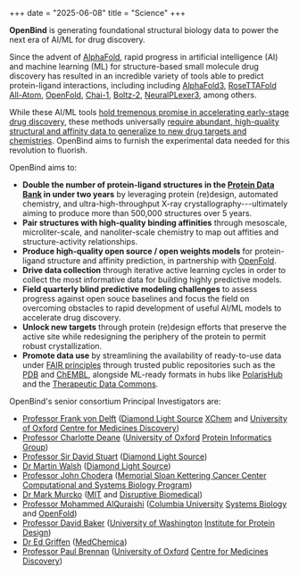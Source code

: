 +++
date = "2025-06-08"
title = "Science"
+++

**OpenBind** is generating foundational structural biology data to power the next era of AI/ML for drug discovery.

Since the advent of [AlphaFold](https://deepmind.google/science/alphafold/), rapid progress in artificial intelligence (AI) and machine learning (ML) for structure-based small molecule drug discovery has resulted in an incredible variety of tools able to predict protein-ligand interactions, including including [AlphaFold3](https://blog.google/technology/ai/google-deepmind-isomorphic-alphafold-3-ai-model/), [RoseTTAFold All-Atom](https://github.com/baker-laboratory/RoseTTAFold-All-Atom), [OpenFold](http://openfold.io), [Chai-1](https://www.chaidiscovery.com/blog/introducing-chai-1), [Boltz-2](https://boltz.bio/), [NeuralPLexer3](https://www.iambic.ai/post/np3-preview), among others.

While these AI/ML tools [hold tremenous promise in accelerating early-stage drug discovery](https://www.google.com/url?q=https://www.nature.com/articles/d41586-024-01383-z&sa=D&source=docs&ust=1749405936970166&usg=AOvVaw2MQGntU06d0t4I2a8Ra54k), these methods universally [require abundant, high-quality structural and affinity data to generalize to new drug targets and chemistries](https://doi.org/10.1101/2025.02.03.636309). OpenBind aims to furnish the experimental data needed for this revolution to fluorish.

OpenBind aims to:
* **Double the number of protein-ligand structures in the [Protein Data Bank](http://rcsb.org) in under two years** by leveraging protein (re)design, automated chemistry, and ultra-high-throughput X-ray crystallography---ultimately aiming to produce more than 500,000 structures over 5 years.
* **Pair structures with high-quality binding affinities** through mesoscale, microliter-scale, and nanoliter-scale chemistry to map out affities and structure-activity relationships.
* **Produce high-quality open source / open weights models** for protein-ligand structure and affinity prediction, in partnership with [OpenFold](http://openfold.io).
* **Drive data collection** through iterative active learning cycles in order to collect the most informative data for building highly predictive models.
* **Field quarterly blind predictive modeling challenges** to assess progress against open souce baselines and focus the field on overcoming obstacles to rapid development of useful AI/ML models to accelerate drug discovery.
* **Unlock new targets** through protein (re)design efforts that preserve the active site while redesigning the periphery of the protein to permit robust crystallization.
* **Promote data use** by streamlining the availability of ready-to-use data under [FAIR principles](https://www.go-fair.org/fair-principles/) through trusted public repositories such as the [PDB](http://rcsb.org) and [ChEMBL](https://www.ebi.ac.uk/chembl/), alongside ML-ready formats in hubs like [PolarisHub](https://polarishub.io/) and the [Therapeutic Data Commons](https://tdcommons.ai/).

OpenBind's senior consortium Principal Investigators are: 
* [Professor Frank von Delft]() ([Diamond Light Source](https://www.diamond.ac.uk/Home.html) [XChem](https://www.diamond.ac.uk/Instruments/Mx/Fragment-Screening.html) and [University of Oxford](https://www.ox.ac.uk/) [Centre for Medicines Discovery](https://www.cmd.ox.ac.uk/)) 
* [Professor Charlotte Deane](https://www.stats.ox.ac.uk/people/charlotte-deane) ([University of Oxford](https://www.ox.ac.uk/) [Protein Informatics Group](https://opig.stats.ox.ac.uk/)) 
* [Professor Sir David Stuart](https://www.ndm.ox.ac.uk/team/david-stuart) ([Diamond Light Source](https://www.diamond.ac.uk/Home.html))
* [Dr Martin Walsh](https://www.diamond.ac.uk/Instruments/Mx/Research/Walsh-group/Staff/Martin-Walsh.html) ([Diamond Light Source](https://www.diamond.ac.uk/Home.html))
* [Professor John Chodera](http://choderalab.org) ([Memorial Sloan Kettering Cancer Center](http://mskcc.org) [Computational and Systems Biology Program](https://www.mskcc.org/research/ski/programs/computational-biology)) 
* [Dr Mark Murcko](https://relaytx.com/our-team/mark-murcko/) ([MIT](https://www.mit.edu/) and [Disruptive Biomedical](https://disruptivebiomedical.wordpress.com/)) 
* [Professor Mohammed AlQuraishi](https://systemsbiology.columbia.edu/faculty/mohammed-alquraishi) ([Columbia University](https://www.columbia.edu/) [Systems Biology](https://systemsbiology.columbia.edu/) and [OpenFold](http://openfold.io))  
* [Professor David Baker](https://www.ipd.uw.edu/david-baker/) ([University of Washington](https://www.washington.edu/) [Institute for Protein Design](https://www.ipd.uw.edu/)) 
* [Dr Ed Griffen](https://www.medchemica.com/team/griffen-ed-j/) ([MedChemica](https://www.medchemica.com/)) 
* [Professor Paul Brennan](https://www.ndm.ox.ac.uk/team/paul-brennan) ([University of Oxford](https://www.ox.ac.uk/) [Centre for Medicines Discovery](https://www.cmd.ox.ac.uk/))


<!--
---

**OpenBind:** Powering AI for drug discovery through data.

The consortium goal is to transform small molecule drug discovery by making AI reliably predictive in computational compound design. Specifically, OpenBind aims to produce a fit-for-purpose open dataset of critical mass for effective machine learning (>10x existing data; >200k structure/affinity pairs) and, in tandem, will convene a network of ML practitioners to actively guide and validate the data generation.   

The OpenBind concept was developed within the XChem group at [Diamond Light Source](https://www.diamond.ac.uk/Home.html) and its collaborator network. 
It crystallized around [XChem](https://www.diamond.ac.uk/Instruments/Mx/Fragment-Screening.html)’s leading role in successive antiviral discovery efforts ([COVID Moonshot](https://dndi.org/research-development/portfolio/covid-moonshot/), [ASAP](http://asapdiscovery.org), [READDI-AC](http://readdi-ac.org/)) and in long-running methodology work accelerated by the antiviral and other grant-funded partnerships ([iNEXT-Discovery](https://inext-discovery.eu/), [Fragment-Screen](https://instruct-eric.org/news/fragment-screen-a-new-european-project-coordinated-by-instruct-eric/), [EUbOpen](https://www.eubopen.org/), [SABS-R3](https://gtr.ukri.org/projects?ref=studentship-2736609), [ALC](https://adalovelacecentre.ac.uk/)).   

The overall long-term ambition is for OpenBind to be a large 5-7 year project. The first phase (~£16m, 2yr) aims to *double* the <25K protein:small-molecule structures currently in the public domain ([PDB](http://rcsb.org), pairing these structures with high-quality affinity measurements. This would allow the critical *scaling laws* to be better understood (how much data is required to solve the problem) and hence allow improved projections of overall cost and consortium requirements. Once established the OpenBind Consortium can immediately coordinate proof-of-concept studies between consortium partners, ensuring funded work aligns with the partners’ existing scientific goals. Long-term, OpenBind aims to broaden into an international coalition of self-funding data generators, that collectively addresses long-term sustainability including data hosting.  The ultimate goal is that the consortium will evolve its methodologies into standard practice for target-based discovery and establish a sustainable data hosting model (as exists for structural biology via the global PDB, EMDB and EMPIAR public databases).  

The driver for OpenBind is Diamond’s world-leading capacity for MX data collection, and the output achieved by XChem in its NIH AViDD-funded partnerships (6% of all new structures in the global PDB in 2023-2024).  This capability is augmented upstream by sample production methodologies at the University of Oxford Centre for Medicines Discovery (CMD) and frontier protein redesign at University of Washington; and downstream at Diamond XChem’s evolving Fast-Forward Fragments (FFF) process of algorithmic compound design (Fragalysis) and rapid automated mesoscale chemistry (CAR).  This will be complemented at CMD-Oxford by HT biophysical measurement and new pan-dataset analysis; and nanoscale chemistry for in-depth SAR sampling.  Data pipelining and open models and competitions will be established by the Open Molecular Software Foundation (OMSF) in synergy with its other problem-adjacent consortia. 

-->